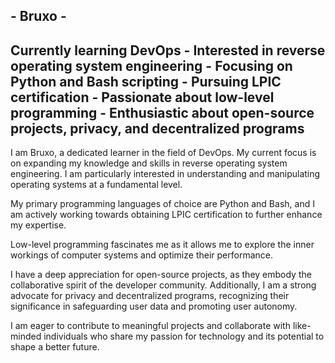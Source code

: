 ## - Bruxo -
## Currently learning DevOps - Interested in reverse operating system engineering - Focusing on Python and Bash scripting - Pursuing LPIC certification - Passionate about low-level programming - Enthusiastic about open-source projects, privacy, and decentralized programs

I am Bruxo, a dedicated learner in the field of DevOps. My current focus is on expanding my knowledge and skills in reverse operating system engineering. I am particularly interested in understanding and manipulating operating systems at a fundamental level.

My primary programming languages of choice are Python and Bash, and I am actively working towards obtaining LPIC certification to further enhance my expertise.

Low-level programming fascinates me as it allows me to explore the inner workings of computer systems and optimize their performance.

I have a deep appreciation for open-source projects, as they embody the collaborative spirit of the developer community. Additionally, I am a strong advocate for privacy and decentralized programs, recognizing their significance in safeguarding user data and promoting user autonomy.

I am eager to contribute to meaningful projects and collaborate with like-minded individuals who share my passion for technology and its potential to shape a better future.
